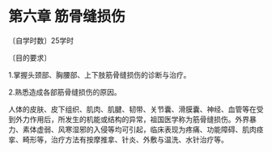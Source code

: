 # 第六章 筋骨缝损伤

〔自学时数〕25学时

〔目的要求〕

1.掌握头颈部、胸腰部、上下肢筋骨缝损伤的诊断与治疗。

2.熟悉造成各部筋骨缝损伤的原因。

人体的皮肤、皮下组织、肌肉、肌腱、韧带、关节囊、滑膜囊、神经、血管等在受到外力作用后，所发生的机能或结构的异常，祖国医学称为筋骨缝损伤。外界暴力、素体虚弱、风寒湿邪的入侵等均可引起，临床表现为疼痛、功能障碍、肌肉痉挛、畸形等，治疗方法有按摩推拿、针炎、外敷与温洗、水针治疗等。
